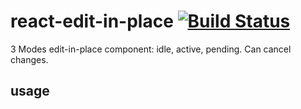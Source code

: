 # react-edit-in-place [![Build Status](https://travis-ci.org/a-x-/react-edit-in-place.svg?branch=master)](https://travis-ci.org/a-x-/react-edit-in-place)

3 Modes edit-in-place component: idle, active, pending. Can cancel changes.

## usage

